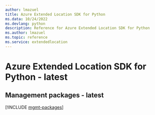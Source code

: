 ```yaml
---
author: lmazuel
title: Azure Extended Location SDK for Python
ms.data: 10/24/2022
ms.devlang: python
description: Reference for Azure Extended Location SDK for Python
ms.author: lmazuel
ms.topic: reference
ms.service: extendedlocation
---
```

# Azure Extended Location SDK for Python - latest

## Management packages - latest
[!INCLUDE [mgmt-packages](extended-location-mgmt-index.md)]